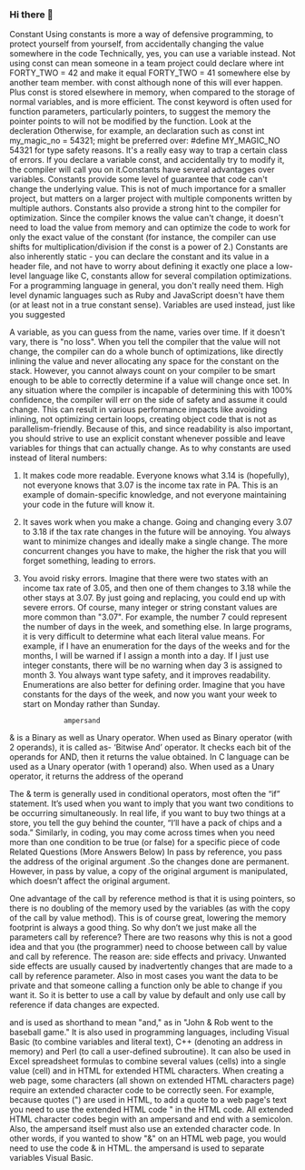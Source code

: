 ### Hi there 👋

<!--
**Omarmohamma/omarmohamma** is a ✨ _special_ ✨ repository because its `README.md` (this file) appears on your GitHub profile.

Here are some ideas to get you started:

- 🔭 I’m currently working on ...
- 🌱 I’m currently learning ...
- 👯 I’m looking to collaborate on ...
- 🤔 I’m looking for help with ...
- 💬 Ask me about ...
- 📫 How to reach me: ...
- 😄 Pronouns: ...
- ⚡ Fun fact: ...
-->
   Constant 
Using constants is more a way of defensive programming, to protect yourself from yourself, from accidentally changing the value somewhere in the code Technically, yes, you can use a variable instead.
 Not using const can mean someone in a team project could declare where int FORTY_TWO = 42 and make it equal FORTY_TWO = 41 somewhere else by another team member. with const although none of this will ever happen. Plus const is stored elsewhere in memory, when compared to the storage of normal variables, and is more efficient.
The const keyword is often used for function parameters, particularly pointers, to suggest the memory the pointer points to will not be modified by the function. Look at the decleration 
Otherwise, for example, an declaration such as
const int my_magic_no = 54321;
might be preferred over:
#define MY_MAGIC_NO 54321
for type safety reasons.
It's a really easy way to trap a certain class of errors. If you declare a variable const, and accidentally try to modify it, the compiler will call you on it.Constants have several advantages over variables.
Constants provide some level of guarantee that code can't change the underlying value. This is not of much importance for a smaller project, but matters on a larger project with multiple components written by multiple authors.
Constants also provide a strong hint to the compiler for optimization. Since the compiler knows the value can't change, it doesn't need to load the value from memory and can optimize the code to work for only the exact value of the constant (for instance, the compiler can use shifts for multiplication/division if the const is a power of 2.)
Constants are also inherently static - you can declare the constant and its value in a header file, and not have to worry about defining it exactly one place
a low-level language like C, constants allow for several compilation optimizations.
For a programming language in general, you don't really need them. High level dynamic languages such as Ruby and JavaScript doesn't have them (or at least not in a true constant sense). Variables are used instead, just like you suggested

A variable, as you can guess from the name, varies over time. If it doesn't vary, there is "no loss". When you tell the compiler that the value will not change, the compiler can do a whole bunch of optimizations, like directly inlining the value and never allocating any space for the constant on the stack.
However, you cannot always count on your compiler to be smart enough to be able to correctly determine if a value will change once set. In any situation where the compiler is incapable of determining this with 100% confidence, the compiler will err on the side of safety and assume it could change. This can result in various performance impacts like avoiding inlining, not optimizing certain loops, creating object code that is not as parallelism-friendly.
Because of this, and since readability is also important, you should strive to use an explicit constant whenever possible and leave variables for things that can actually change.
As to why constants are used instead of literal numbers:
1) It makes code more readable. Everyone knows what 3.14 is (hopefully), not everyone knows that 3.07 is the income tax rate in PA. This is an example of domain-specific knowledge, and not everyone maintaining your code in the future will know it.
2) It saves work when you make a change. Going and changing every 3.07 to 3.18 if the tax rate changes in the future will be annoying. You always want to minimize changes and ideally make a single change. The more concurrent changes you have to make, the higher the risk that you will forget something, leading to errors.
3) You avoid risky errors. Imagine that there were two states with an income tax rate of 3.05, and then one of them changes to 3.18 while the other stays at 3.07. By just going and replacing, you could end up with severe errors. Of course, many integer or string constant values are more common than "3.07". For example, the number 7 could represent the number of days in the week, and something else. In large programs, it is very difficult to determine what each literal value means.
For example, if I have an enumeration for the days of the weeks and for the months, I will be warned if I assign a month into a day. If I just use integer constants, there will be no warning when day 3 is assigned to month 3. You always want type safety, and it improves readability. Enumerations are also better for defining order. Imagine that you have constants for the days of the week, and now you want your week to start on Monday rather than Sunday.




                 ampersand
& is a Binary as well as Unary operator.
When used as Binary operator (with 2 operands), it is called as- ‘Bitwise And’ operator. It checks each bit of the operands for AND, then it returns the value obtained.
In C language can be used as a Unary operator (with 1 operand) also. When used as a Unary operator, it returns the address of the operand

The & term is generally used in conditional operators, most often the “if” statement. It’s used when you want to imply that you want two conditions to be occurring simultaneously.
In real life, if you want to buy two things at a store, you tell the guy behind the counter, “I’ll have a pack of chips and a soda.”
Similarly, in coding, you may come across times when you need more than one condition to be true (or false) for a specific piece of code 
Related Questions (More Answers Below)
In pass by reference, you pass the address of the original argument .So the changes done are permanent. However, in pass by value, a copy of the original argument is manipulated, which doesn’t affect the original argument.

One advantage of the call by reference method is that it is using pointers, so there is no doubling of the memory used by the variables (as with the copy of the call by value method). This is of course great, lowering the memory footprint is always a good thing. So why don’t we just make all the parameters call by reference?
There are two reasons why this is not a good idea and that you (the programmer) need to choose between call by value and call by reference. The reason are: side effects and privacy. Unwanted side effects are usually caused by inadvertently changes that are made to a call by reference parameter. Also in most cases you want the data to be private and that someone calling a function only be able to change if you want it. So it is better to use a call by value by default and only use call by reference if data changes are expected.

and is used as shorthand to mean "and," as in "John & Rob went to the baseball game." It is also used in programming languages, including Visual Basic (to combine variables and literal text), C++ (denoting an address in memory) and Perl (to call a user-defined subroutine). It can also be used in Excel spreadsheet formulas to combine several values (cells) into a single value (cell) and in HTML for extended HTML characters.
When creating a web page, some characters (all shown on extended HTML characters page) require an extended character code to be correctly seen. For example, because quotes (") are used in HTML, to add a quote to a web page's text you need to use the extended HTML code &quot; in the HTML code. All extended HTML character codes begin with an ampersand and end with a semicolon.
Also, the ampersand itself must also use an extended character code. In other words, if you wanted to show "&" on an HTML web page, you would need to use the code &amp; in HTML.
the ampersand is used to separate variables
Visual Basic. 

    
